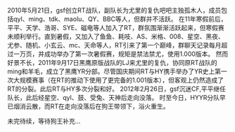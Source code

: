 

2010年5月21日，gsf创立RT战队，副队长为尤里的复仇吧吧主独孤木人，成员包括qyl、ming、tdk、maolu、QY、BBC等人，但群并不活跃。
在11年寒假前后，平平、天学、浩哥、SYE、磁电等人加入了RT，群氛围渐渐活跃起来，但寒假赛未顺利举行。直到暑假，又加入了鱼鱼、耗吱、AS、米格、008、星空、黑夜、尤参、随机、小玄云、mc、天命等人，RT引来了第一个巅峰，群聊天记录每月超过一万页，并成功举办了第一次暑假赛，规矩是禁法禁尤，使用1.000版本。
然而好景不长，2011年9月17日黑鹰原版战队的LJ来尤里的复仇，协同原RT战队的ming和羊毛，成立了黑鹰YR分部。尽管国庆期间RT与HY携手举办了YR史上第一次大规模赛事（在RT的推动下使用了更完备的1.001版本），但客观上仍然造成了RT的分裂。此后RT与HY多次分裂和好。
2012年2月26日，gsf沉迷CF,平平继任队长，此后经星空、qyl、鼓、受兔、天神后走向没落。
时至今日，HYYR分队早已烟消云散，而RT在走向没落后在狗王带领下，浴火重生。

未完待续，等待狗王补充...
